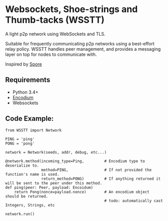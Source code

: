 # Websockets, Shoe-strings and Thumb-tacks (WSSTT)

A light p2p network using WebSockets and TLS.

Suitable for frequently communicating p2p networks using a best-effort relay policy.
WSSTT handles peer management, and provides a messaging layer on top for nodes to communicate with.

Inspired by [Spore](https://github.com/encodium-research/Spore)

## Requirements

* Python 3.4+
* [Encodium](https://github.com/eudemonia-research/encoidum)
* Websockets

## Code Example:

```
from WSSTT import Network

PING = 'ping'
PONG = 'pong'

network = Network(seeds, addr, debug, etc...)

@network.method(incoming_type=Ping,         # Encodium type to deserialize to.
                method=PING,                # If not provided the function's name is used.
                return_method=PONG)         # If anything returned it will be sent to the peer under this method.
def ping(peer: Peer, payload: Encoidum)
    return Pong(nonce=payload.nonce)        # An encodium object should be returned.
                                            # todo: automatically cast Integers, Strings, etc

network.run()
```


